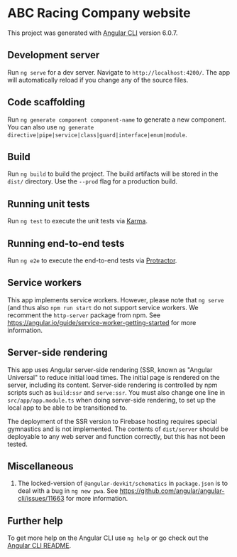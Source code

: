 # ABC Racing Company website

This project was generated with [Angular CLI](https://github.com/angular/angular-cli) version 6.0.7.

## Development server

Run `ng serve` for a dev server. Navigate to `http://localhost:4200/`. The app will automatically reload if you change any of the source files.

## Code scaffolding

Run `ng generate component component-name` to generate a new component. You can also use `ng generate directive|pipe|service|class|guard|interface|enum|module`.

## Build

Run `ng build` to build the project. The build artifacts will be stored in the `dist/` directory. Use the `--prod` flag for a production build.

## Running unit tests

Run `ng test` to execute the unit tests via [Karma](https://karma-runner.github.io).

## Running end-to-end tests

Run `ng e2e` to execute the end-to-end tests via [Protractor](http://www.protractortest.org/).

## Service workers

This app implements service workers.
However, please note that `ng serve` (and thus also `npm run start` do not support service workers.
We recomment the `http-server` package from npm.
See https://angular.io/guide/service-worker-getting-started for more information.

## Server-side rendering

This app uses Angular server-side rendering (SSR, known as "Angular Universal" to reduce initial load times.
The initial page is rendered on the server, including its content.
Server-side rendering is controlled by npm scripts such as `build:ssr` and `serve:ssr`.
You must also change one line in `src/app/app.module.ts` when doing server-side rendering,
to set up the local app to be able to be transitioned to.

The deployment of the SSR version to Firebase hosting requires special gymnastics and is not implemented.
The contents of `dist/server` should be deployable to any web server and function correctly,
but this has not been tested.

## Miscellaneous

1. The locked-version of `@angular-devkit/schematics` in `package.json` is to deal with a bug in `ng new pwa`. See https://github.com/angular/angular-cli/issues/11663 for more information.

## Further help

To get more help on the Angular CLI use `ng help` or go check out the [Angular CLI README](https://github.com/angular/angular-cli/blob/master/README.md).
